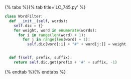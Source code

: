 {% tabs %}{% tab title='LC_745.py' %}

```py
class WordFilter:
  def __init__(self, words):
    self.dic = {}
    for weight, word in enumerate(words):
      for i in range(len(word) + 1):
        for j in range(len(word) + 1):
          self.dic[word[:i] + "#" + word[j:]] = weight


  def f(self, prefix, suffix):
    return self.dic.get(prefix + '#' + suffix, -1)
```

{% endtab %}{% endtabs %}
